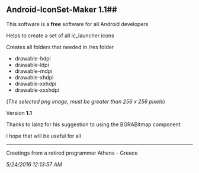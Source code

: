 ## Android-IconSet-Maker 1.1##

This software is a **free** software for all Android developers

Helps to create a set of all ic_launcher icons

Creates all folders that needed in /res folder


- drawable-hdpi 
- drawable-ldpi 
- drawable-mdpi 
- drawable-xhdpi 
- drawable-xxhdpi 
- drawable-xxxhdpi

(*The selected png image, must be greater than 256 x 256 pixels*)

Version **1.1**

Thanks to lainz for his suggestion to using the BGRABitmap component

I hope that will be useful for all

----------

Creetings from a retired programmer Athens - Greece 

*5/24/2016 12:13:57 AM*
